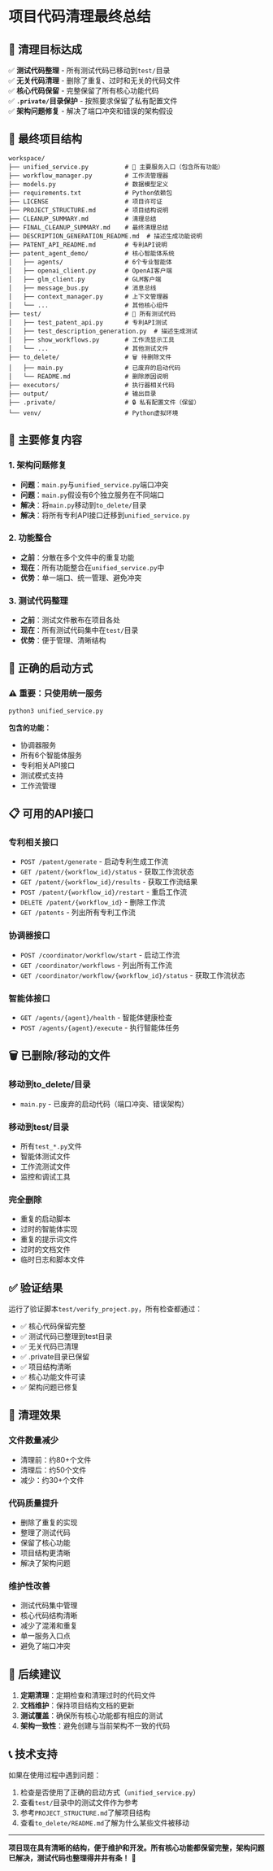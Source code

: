 # 项目代码清理最终总结

## 🎯 清理目标达成

✅ **测试代码整理** - 所有测试代码已移动到`test/`目录  
✅ **无关代码清理** - 删除了重复、过时和无关的代码文件  
✅ **核心代码保留** - 完整保留了所有核心功能代码  
✅ **`.private/`目录保护** - 按照要求保留了私有配置文件  
✅ **架构问题修复** - 解决了端口冲突和错误的架构假设  

## 📁 最终项目结构

```
workspace/
├── unified_service.py          # 🚀 主要服务入口（包含所有功能）
├── workflow_manager.py         # 工作流管理器
├── models.py                   # 数据模型定义
├── requirements.txt            # Python依赖包
├── LICENSE                     # 项目许可证
├── PROJECT_STRUCTURE.md        # 项目结构说明
├── CLEANUP_SUMMARY.md          # 清理总结
├── FINAL_CLEANUP_SUMMARY.md    # 最终清理总结
├── DESCRIPTION_GENERATION_README.md  # 描述生成功能说明
├── PATENT_API_README.md        # 专利API说明
├── patent_agent_demo/          # 核心智能体系统
│   ├── agents/                 # 6个专业智能体
│   ├── openai_client.py        # OpenAI客户端
│   ├── glm_client.py           # GLM客户端
│   ├── message_bus.py          # 消息总线
│   ├── context_manager.py      # 上下文管理器
│   └── ...                     # 其他核心组件
├── test/                       # 🧪 所有测试代码
│   ├── test_patent_api.py      # 专利API测试
│   ├── test_description_generation.py  # 描述生成测试
│   ├── show_workflows.py       # 工作流显示工具
│   └── ...                     # 其他测试文件
├── to_delete/                  # 🗑️ 待删除文件
│   ├── main.py                 # 已废弃的启动代码
│   └── README.md               # 删除原因说明
├── executors/                  # 执行器相关代码
├── output/                     # 输出目录
├── .private/                   # 🔒 私有配置文件（保留）
└── venv/                       # Python虚拟环境
```

## 🔧 主要修复内容

### 1. 架构问题修复
- **问题**：`main.py`与`unified_service.py`端口冲突
- **问题**：`main.py`假设有6个独立服务在不同端口
- **解决**：将`main.py`移动到`to_delete/`目录
- **解决**：将所有专利API接口迁移到`unified_service.py`

### 2. 功能整合
- **之前**：分散在多个文件中的重复功能
- **现在**：所有功能整合在`unified_service.py`中
- **优势**：单一端口、统一管理、避免冲突

### 3. 测试代码整理
- **之前**：测试文件散布在项目各处
- **现在**：所有测试代码集中在`test/`目录
- **优势**：便于管理、清晰结构

## 🚀 正确的启动方式

### ⚠️ 重要：只使用统一服务
```bash
python3 unified_service.py
```

**包含的功能：**
- 协调器服务
- 所有6个智能体服务
- 专利相关API接口
- 测试模式支持
- 工作流管理

## 📋 可用的API接口

### 专利相关接口
- `POST /patent/generate` - 启动专利生成工作流
- `GET /patent/{workflow_id}/status` - 获取工作流状态
- `GET /patent/{workflow_id}/results` - 获取工作流结果
- `POST /patent/{workflow_id}/restart` - 重启工作流
- `DELETE /patent/{workflow_id}` - 删除工作流
- `GET /patents` - 列出所有专利工作流

### 协调器接口
- `POST /coordinator/workflow/start` - 启动工作流
- `GET /coordinator/workflows` - 列出所有工作流
- `GET /coordinator/workflow/{workflow_id}/status` - 获取工作流状态

### 智能体接口
- `GET /agents/{agent}/health` - 智能体健康检查
- `POST /agents/{agent}/execute` - 执行智能体任务

## 🗑️ 已删除/移动的文件

### 移动到to_delete/目录
- `main.py` - 已废弃的启动代码（端口冲突、错误架构）

### 移动到test/目录
- 所有`test_*.py`文件
- 智能体测试文件
- 工作流测试文件
- 监控和调试工具

### 完全删除
- 重复的启动脚本
- 过时的智能体实现
- 重复的提示词文件
- 过时的文档文件
- 临时日志和脚本文件

## ✅ 验证结果

运行了验证脚本`test/verify_project.py`，所有检查都通过：
- ✅ 核心代码保留完整
- ✅ 测试代码已整理到test目录
- ✅ 无关代码已清理
- ✅ .private目录已保留
- ✅ 项目结构清晰
- ✅ 核心功能文件可读
- ✅ 架构问题已修复

## 🎉 清理效果

### 文件数量减少
- 清理前：约80+个文件
- 清理后：约50个文件
- 减少：约30+个文件

### 代码质量提升
- 删除了重复的实现
- 整理了测试代码
- 保留了核心功能
- 项目结构更清晰
- 解决了架构问题

### 维护性改善
- 测试代码集中管理
- 核心代码结构清晰
- 减少了混淆和重复
- 单一服务入口点
- 避免了端口冲突

## 🔮 后续建议

1. **定期清理**：定期检查和清理过时的代码文件
2. **文档维护**：保持项目结构文档的更新
3. **测试覆盖**：确保所有核心功能都有相应的测试
4. **架构一致性**：避免创建与当前架构不一致的代码

## 📞 技术支持

如果在使用过程中遇到问题：
1. 检查是否使用了正确的启动方式（`unified_service.py`）
2. 查看`test/`目录中的测试文件作为参考
3. 参考`PROJECT_STRUCTURE.md`了解项目结构
4. 查看`to_delete/README.md`了解为什么某些文件被移动

---

**项目现在具有清晰的结构，便于维护和开发。所有核心功能都保留完整，架构问题已解决，测试代码也整理得井井有条！** 🎯